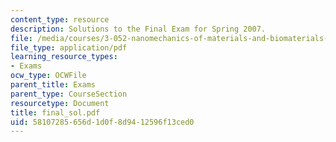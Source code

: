 ```yaml
---
content_type: resource
description: Solutions to the Final Exam for Spring 2007.
file: /media/courses/3-052-nanomechanics-of-materials-and-biomaterials-spring-2007/58107285656d1d0f8d9412596f13ced0_final_sol.pdf
file_type: application/pdf
learning_resource_types:
- Exams
ocw_type: OCWFile
parent_title: Exams
parent_type: CourseSection
resourcetype: Document
title: final_sol.pdf
uid: 58107285-656d-1d0f-8d94-12596f13ced0
---
```

